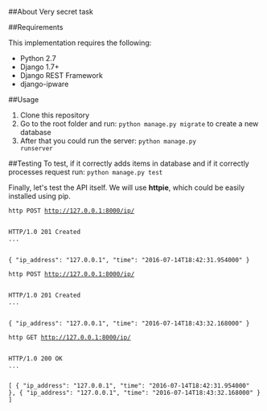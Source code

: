 ##About
Very secret task

##Requirements

This implementation requires the following:
* Python 2.7
* Django 1.7+
* Django REST Framework
* django-ipware

##Usage 
1. Clone this repository
2. Go to the root folder and run:
<code>python manage.py migrate</code>
to create a new database
3. After that you could run the server:
<code>python manage.py runserver</code>

##Testing
To test, if it correctly adds items in database and if it correctly processes request run:
<code>python manage.py test</code>

Finally, let's test the API itself. We will use <b>httpie</b>, which could be easily installed using pip.

<code>http POST http://127.0.0.1:8000/ip/</code>

<code>
HTTP/1.0 201 Created
...

{
    "ip_address": "127.0.0.1",
    "time": "2016-07-14T18:42:31.954000"
}
</code>

<code>http POST http://127.0.0.1:8000/ip/</code>

<code>
HTTP/1.0 201 Created
...

{
    "ip_address": "127.0.0.1",
    "time": "2016-07-14T18:43:32.168000"
}
</code>

<code>http GET http://127.0.0.1:8000/ip/</code>

<code>
HTTP/1.0 200 OK
...

[
    {
        "ip_address": "127.0.0.1",
        "time": "2016-07-14T18:42:31.954000"
    },
    {
        "ip_address": "127.0.0.1",
        "time": "2016-07-14T18:43:32.168000"
    }
]

</code>
